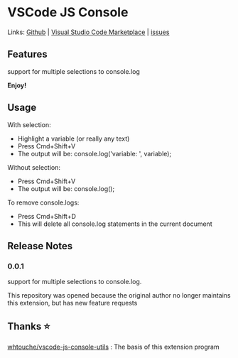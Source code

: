 # VSCode JS Console

Links: [Github](https://github.com/zqcccc/vscode-js-console) | [Visual Studio Code Marketplace](https://marketplace.visualstudio.com/items?itemName=zqcccc.vscode-js-console) | [issues](https://github.com/zqcccc/vscode-js-console/issues)

## Features

support for multiple selections to console.log

**Enjoy!**

## Usage

With selection:
* Highlight a variable (or really any text)
* Press Cmd+Shift+V
* The output will be: console.log('variable: ', variable);

Without selection:
* Press Cmd+Shift+V
* The output will be: console.log();

To remove console.logs:
* Press Cmd+Shift+D
* This will delete all console.log statements in the current document

## Release Notes

### 0.0.1

support for multiple selections to console.log.

This repository was opened because the original author no longer maintains this extension, but has new feature requests

## Thanks ⭐

[whtouche/vscode-js-console-utils](https://github.com/whtouche/vscode-js-console-utils) : The basis of this extension program
